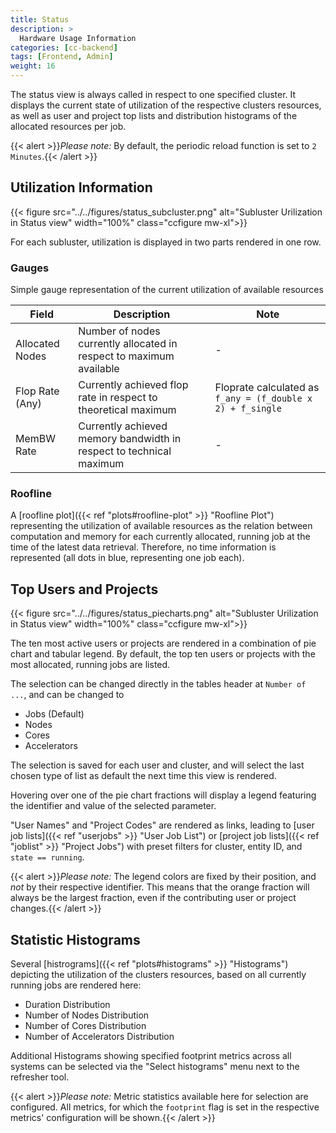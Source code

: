 ```yaml
---
title: Status
description: >
  Hardware Usage Information
categories: [cc-backend]
tags: [Frontend, Admin]
weight: 16
---
```


The status view is always called in respect to one specified cluster. It displays the current state of utilization of the respective clusters resources, as well as user and project top lists and distribution histograms of the allocated resources per job.

{{< alert >}}*Please note:* By default, the periodic reload function is set to `2 Minutes`.{{< /alert >}}

## Utilization Information

{{< figure src="../../figures/status_subcluster.png" alt="Subluster Urilization in Status view" width="100%" class="ccfigure mw-xl">}}

For each subluster, utilization is displayed in two parts rendered in one row.

### Gauges

Simple gauge representation of the current utilization of available resources

|Field|Description|Note|
|-----|-----------|----|
|Allocated Nodes|Number of nodes currently allocated in respect to maximum available|-|
|Flop Rate (Any)|Currently achieved flop rate in respect to theoretical maximum|Floprate calculated  as `f_any = (f_double x 2) + f_single`|
|MemBW Rate|Currently achieved memory bandwidth in respect to technical maximum|-|

### Roofline

A [roofline plot]({{< ref "plots#roofline-plot" >}} "Roofline Plot") representing the utilization of available resources as the relation between computation and memory for each currently allocated, running job at the time of the latest data retrieval. Therefore, no time information is represented (all dots in blue, representing one job each).

## Top Users and Projects

{{< figure src="../../figures/status_piecharts.png" alt="Subluster Urilization in Status view" width="100%" class="ccfigure mw-xl">}}

The ten most active users or projects are rendered in a combination of pie chart and tabular legend. By default, the top ten users or projects with the most allocated, running jobs are listed.

The selection can be changed directly in the tables header at `Number of ...`, and can be changed to

* Jobs (Default)
* Nodes
* Cores
* Accelerators

The selection is saved for each user and cluster, and will select the last chosen type of list as default the next time this view is rendered.

Hovering over one of the pie chart fractions will display a legend featuring the identifier and value of the selected parameter.

"User Names" and "Project Codes" are rendered as links, leading to [user job lists]({{< ref "userjobs" >}} "User Job List") or [project job lists]({{< ref "joblist" >}} "Project Jobs") with preset filters for cluster, entity ID, and `state == running`.

{{< alert >}}*Please note:* The legend colors are fixed by their position, and *not* by their respective identifier. This means that the orange fraction will always be the largest fraction, even if the contributing user or project changes.{{< /alert >}}

## Statistic Histograms

Several [histrograms]({{< ref "plots#histograms" >}} "Histograms") depicting the utilization of the clusters resources, based on all currently running jobs are rendered here:

* Duration Distribution
* Number of Nodes Distribution
* Number of Cores Distribution
* Number of Accelerators Distribution

Additional Histograms showing specified footprint metrics across all systems can be selected via the "Select histograms" menu next to the refresher tool.

{{< alert >}}*Please note:* Metric statistics available here for selection are configured. All metrics, for which the `footprint` flag is set in the respective metrics' configuration will be shown.{{< /alert >}}
